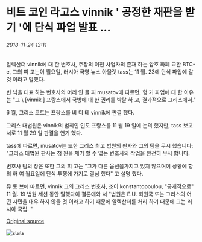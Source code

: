 # 비트 코인 라고스 vinnik ' 공정한 재판을 받기 '에 단식 파업 발표 ...

###### 2018-11-24 13:11

알렉산더 vinnik에 대 한 변호사, 주장의 이전 사업자의 존재 하는 암호 화폐 교환 BTC-e, 그의 피 고는이 월요일, 러시아 국영 뉴스 아울렛 tass는 11 월. 23에 단식 파업에 갈 것 이라고 말했다.

빈 닉을 대표 하는 변호사의 머리 인 몰 피 musatov에 따르면, 헝 거 파업에 대 한 이유는 "그 \ [vinnik \] 프랑스에서 국방에 대 한 권리를 박탈 하 고, 결과적으로 그리스에서."

6 월, 그리스 코트는 프랑스를 비 디 테 vinnik에 판결 했다.

그리스 대법원은 vinnik의 범죄인 인도 프랑스를 11 월 19 일에 논의 했지만, tass 보고서로 11 월 29 일 판결을 연기 했다.

tass에 따르면, musatov는 또한 그리스 최고 법원의 판사와 그의 팀을 무시 했습니다: "그리스 대법원 판사는 청 원을 제기 할 수 없는 변호사의 작업을 완전히 무시 합니다.

변호사 팀의 장은 또한 그의 피 고는 "그가 다른 옵션을가지고 있지 않으며이 상황에 항의 하 여 월요일에 단식 투쟁에 가기로 결심 했다" 고 설명 했다.

뮤 토 브에 따르면, vinnik 그의 그리스 변호사, 조이 konstantopoulou, "공개적으로" 11 월. 19 법원 세션 동안 말했다이 결론에와 서 "법원은 E.U. 회원국 또는 그리스의 어떤 시민을 대우 하지 않을 것 이라고 하기 때문에 알렉산더를 처리 하기 때문에 그는 러시아 국립. "

[Original source](https://cointelegraph.com/news/alleged-bitcoin-launderer-vinnik-announces-hunger-strike-to-get-a-fair-trial)

![stats](https://c.statcounter.com/11760860/0/a89fa40b/1/ "stats")